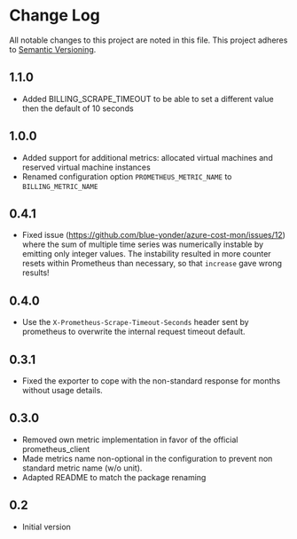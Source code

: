 Change Log
==========

All notable changes to this project are noted in this file. This project adheres to [Semantic
Versioning](http://semver.org/).

1.1.0
-----

- Added BILLING_SCRAPE_TIMEOUT to be able to set a different value then the default of 10 seconds

1.0.0
-----

- Added support for additional metrics: allocated virtual machines and reserved virtual machine
  instances
- Renamed configuration option `PROMETHEUS_METRIC_NAME` to `BILLING_METRIC_NAME`


0.4.1
-----

- Fixed issue (https://github.com/blue-yonder/azure-cost-mon/issues/12)
  where the sum of multiple time series was numerically instable by
  emitting only integer values. The instability resulted in more counter
  resets within Prometheus than necessary, so that `increase` gave wrong
  results!


0.4.0
-----

- Use the `X-Prometheus-Scrape-Timeout-Seconds` header sent by
  prometheus to overwrite the internal request timeout default.


0.3.1
-----

- Fixed the exporter to cope with the non-standard response for months
  without usage details.


0.3.0
-----

- Removed own metric implementation in favor of the
  official prometheus_client
- Made metrics name non-optional in the configuration to prevent
  non standard metric name (w/o unit).
- Adapted README to match the package renaming

0.2
---

- Initial version

